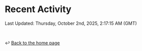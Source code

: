 # Recent Activity

<!--RECENT_ACTIVITY:start-->
<!--RECENT_ACTIVITY:end-->

<!--RECENT_ACTIVITY:last_update-->
Last Updated: Thursday, October 2nd, 2025, 2:17:15 AM (GMT)
<!--RECENT_ACTIVITY:last_update_end-->

<br>

↩️ [Back to the home page](/README.md)
